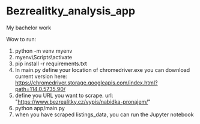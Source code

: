 # Bezrealitky_analysis_app
My bachelor work

Wow to run:

1. python -m venv myenv
2. myenv\Scripts\activate
3. pip install -r requirements.txt
4. In main.py define your location of chromedriver.exe
   you can download current version here: https://chromedriver.storage.googleapis.com/index.html?path=114.0.5735.90/
5. define you URL you want to scrape. url: "https://www.bezrealitky.cz/vypis/nabidka-pronajem/"   
4. python app/main.py
5. when you have scraped listings_data, you can run the Jupyter notebook

